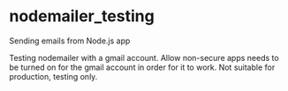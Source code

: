 # nodemailer_testing

Sending emails from Node.js app

Testing nodemailer with a gmail account. Allow non-secure apps needs to be turned on for the gmail account in order for it to work. Not suitable for production, testing only.

